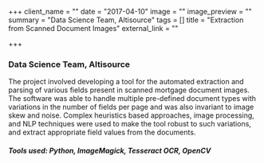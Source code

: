 +++
client_name = ""
date = "2017-04-10"
image = ""
image_preview = ""
summary = "Data Science Team, Altisource"
tags = []
title = "Extraction from Scanned Document Images"
external_link = ""

+++

### Data Science Team, Altisource

The project involved developing a tool for the automated extraction and parsing of various fields present in scanned mortgage document images. The software was able to handle multiple pre-defined document types with variations in the number of fields per page and was also invariant to image skew and noise. Complex heuristics based approaches, image processing, and NLP techniques were used to make the tool robust to such variations, and extract appropriate field values from the documents.

##### **Tools used**: Python, ImageMagick, Tesseract OCR, OpenCV